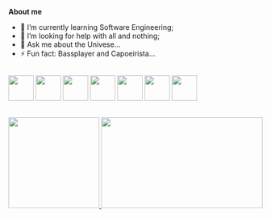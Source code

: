**About me**

- 🌱 I’m currently learning Software Engineering;
- 🤔 I’m looking for help with all and nothing;
- 💬 Ask me about the Univese...
- ⚡ Fun fact: Bassplayer and Capoeirista...

##

<div>
  <img height=50px src="https://cdn.jsdelivr.net/gh/devicons/devicon/icons/git/git-original.svg" />
  <img height=50px src="https://cdn.jsdelivr.net/gh/devicons/devicon/icons/html5/html5-original.svg" />
  <img height=50px src="https://cdn.jsdelivr.net/gh/devicons/devicon/icons/css3/css3-original.svg" />
  <img height=50px src="https://cdn.jsdelivr.net/gh/devicons/devicon/icons/javascript/javascript-original.svg" />
  <img height=50px src="https://cdn.jsdelivr.net/gh/devicons/devicon/icons/bootstrap/bootstrap-original.svg" />
  <img height=50px src="https://cdn.jsdelivr.net/gh/devicons/devicon/icons/react/react-original.svg" /
  <img height=50px src="https://cdn.jsdelivr.net/gh/devicons/devicon/icons/typescript/typescript-original.svg" />
  <img height=50px src="https://cdn.jsdelivr.net/gh/devicons/devicon/icons/python/python-original.svg" />
</div>

 ##

<a href="https://github.com/Jon-nas/github-readme-stats">
  <img height="180cm" src="https://github-readme-stats.vercel.app/api?username=Jon-nas&show_icons=true&theme=outrun&repo=github-readme-stats" />
</a>
<a href="https://github.com/Jon-nas/convoychat">
  <img height="180cm" width="320cm"  src="https://github-readme-stats.vercel.app/api/top-langs/?username=Jon-nas&layout=donut&repo=github-readme-stats&theme=outrun&repo=convoychat" />
</a>

##